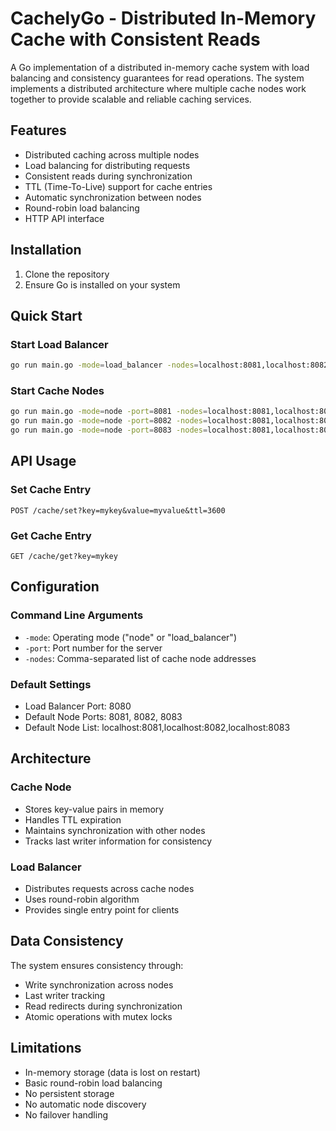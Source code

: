 # CachelyGo - Distributed In-Memory Cache with Consistent Reads

A Go implementation of a distributed in-memory cache system with load balancing and consistency guarantees for read operations. The system implements a distributed architecture where multiple cache nodes work together to provide scalable and reliable caching services.

## Features

- Distributed caching across multiple nodes
- Load balancing for distributing requests
- Consistent reads during synchronization
- TTL (Time-To-Live) support for cache entries
- Automatic synchronization between nodes
- Round-robin load balancing
- HTTP API interface

## Installation

1. Clone the repository
2. Ensure Go is installed on your system


## Quick Start

### Start Load Balancer
```bash
go run main.go -mode=load_balancer -nodes=localhost:8081,localhost:8082,localhost:8083

```

### Start Cache Nodes
```bash
go run main.go -mode=node -port=8081 -nodes=localhost:8081,localhost:8082,localhost:8083
go run main.go -mode=node -port=8082 -nodes=localhost:8081,localhost:8082,localhost:8083
go run main.go -mode=node -port=8083 -nodes=localhost:8081,localhost:8082,localhost:8083

```

## API Usage

### Set Cache Entry
```http
POST /cache/set?key=mykey&value=myvalue&ttl=3600
```

### Get Cache Entry
```http
GET /cache/get?key=mykey
```

## Configuration

### Command Line Arguments
- `-mode`: Operating mode ("node" or "load_balancer")
- `-port`: Port number for the server
- `-nodes`: Comma-separated list of cache node addresses

### Default Settings
- Load Balancer Port: 8080
- Default Node Ports: 8081, 8082, 8083
- Default Node List: localhost:8081,localhost:8082,localhost:8083

## Architecture

### Cache Node
- Stores key-value pairs in memory
- Handles TTL expiration
- Maintains synchronization with other nodes
- Tracks last writer information for consistency

### Load Balancer
- Distributes requests across cache nodes
- Uses round-robin algorithm
- Provides single entry point for clients

## Data Consistency

The system ensures consistency through:
- Write synchronization across nodes
- Last writer tracking
- Read redirects during synchronization
- Atomic operations with mutex locks

## Limitations

- In-memory storage (data is lost on restart)
- Basic round-robin load balancing
- No persistent storage
- No automatic node discovery
- No failover handling
